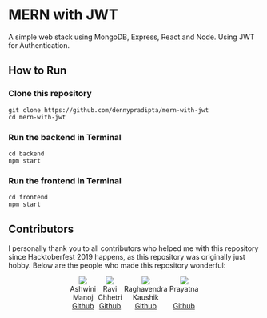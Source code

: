 # MERN with JWT

A simple web stack using MongoDB, Express, React and Node. Using JWT for Authentication.

## How to Run

### Clone this repository
```
git clone https://github.com/dennypradipta/mern-with-jwt
cd mern-with-jwt
```

### Run the backend in Terminal
```
cd backend
npm start
```

### Run the frontend in Terminal
```
cd frontend
npm start
```

## Contributors

I personally thank you to all contributors  who helped me with this repository since Hacktoberfest 2019 happens, as this repository was originally just hobby. Below are the people who made this repository wonderful:

<div style="text-align: center;">
<div style="display: inline-block">
<img src="https://avatars3.githubusercontent.com/u/2707831?s=400&v=4" style="max-width: 64px; height: auto;" />
<br />Ashwini<br />Manoj<br />
<a href="https://github.com/ashwinimanoj" target="_blank">Github</a>
</div>
<div style="display: inline-block">
<img src="https://avatars1.githubusercontent.com/u/25681567?s=400&v=4" style="max-width: 64px; height: auto;" />
<br />Ravi<br />Chhetri<br />
<a href="https://github.com/imravichhetri" target="_blank">Github</a>
</div>
<div style="display: inline-block">
<img src="https://avatars3.githubusercontent.com/u/44907757?s=400&v=4" style="max-width: 64px; height: auto;" />
<br />Raghavendra<br />Kaushik<br />
<a href="https://github.com/rakaar" target="_blank">Github</a>
</div>
<div style="display: inline-block">
<img src="https://avatars2.githubusercontent.com/u/4844401?s=400&v=4" style="max-width: 64px; height: auto;" />
<br />Prayatna<br />&nbsp;<br />
<a href="https://github.com/prayatna" target="_blank">Github</a>
</div> 
</div>